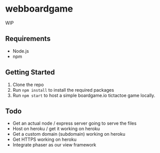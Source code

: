 # webboardgame

WIP

## Requirements

* Node.js
* npm

## Getting Started

1. Clone the repo
2. Run `npm install` to install the required packages
3. Run `npm start` to host a simple boardgame.io tictactoe game locally.

## Todo

* Get an actual node / express server going to serve the files
* Host on heroku / get it working on heroku
* Get a custom domain (subdomain) working on heroku
* Get HTTPS working on heroku
* Integrate phaser as our view framework